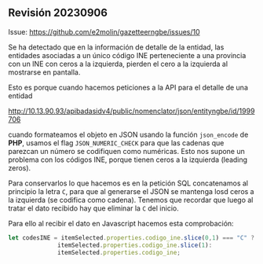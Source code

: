 

## Revisión 20230906

Issue: https://github.com/e2molin/gazetteerngbe/issues/10

Se ha detectado que en la información de detalle de la entidad, las entidades asociadas a un único código INE perteneciente a una provincia con un INE con ceros a la izquierda, pierden el cero a la izquierda al mostrarse en pantalla.

Esto es porque cuando hacemos peticiones a la API para el detalle de una entidad

http://10.13.90.93/apibadasidv4/public/nomenclator/json/entityngbe/id/1999706

cuando formateamos el objeto en JSON usando la función `json_encode` de **PHP**, usamos el flag `JSON_NUMERIC_CHECK` para que las cadenas que parezcan un número se codifiquen como numéricas. Esto nos supone un problema con los códigos INE, porque tienen ceros a la izquierda (leading zeros).

Para conservarlos lo que hacemos es en la petición SQL concatenamos al principio la letra `C`, para que al generarse el JSON se mantenga losd ceros a la izquierda (se codifica como cadena). 	Tenemos que recordar que luego al tratar el dato recibido hay que eliminar la `C` del inicio.

Para ello al recibir el dato en Javascript hacemos esta comprobación:

```javascript
let codesINE = itemSelected.properties.codigo_ine.slice(0,1) === "C" ?
              itemSelected.properties.codigo_ine.slice(1):
              itemSelected.properties.codigo_ine;
```
